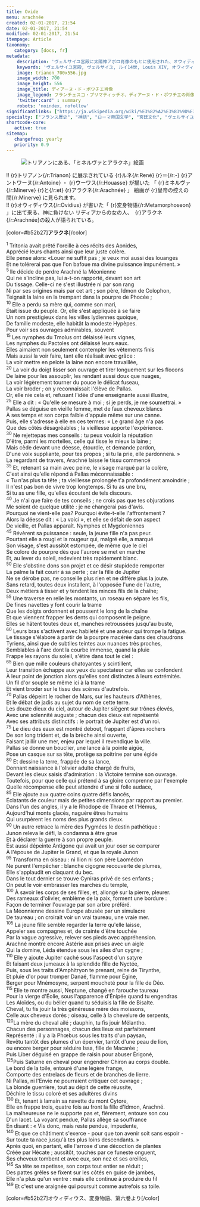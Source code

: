 ```yaml
---
title: Ovide
menu: arachnée
created: 02-01-2017, 21:54
date: 02-01-2017, 21:54
modified: 02-01-2017, 21:54
itempage: Article
taxonomy:
   category: [docs, fr]
metadata:
    description: 'ヴェルサイユ宮殿に太陽神アポロ肖像のもとに使用された、オウィディウス作家が書いた変身物語の第二巻のパエトン章の文書'
    keywords: 'ヴェルサイユ宮殿, ヴェルサイユ, ルイ14世, Louis XIV, オウィディウス, 変身物語, トリアノン, アラクネ, アラクネの殺人, ミネルヴァ, アラクネとミネルヴァ, ルネ＝アントワーヌ・ウーワス'
    image: trianon_700x556.jpg
    image_width: 700
    image_height: 556
    image_title: ディアーヌ・ド・ポワチエ肖像
    image_legend: フランチェスコ・プリマティッチオ、ディアーヌ・ド・ポワチエの肖像
    'twitter:card' : summary
    robots: 'noindex, nofollow'
significantlinks: ["https://ja.wikipedia.org/wiki/%E3%82%A2%E3%83%9D%E3%83%AD%E3%83%BC%E3%83%B3", "https://ja.wikipedia.org/wiki/%E3%83%91%E3%82%A8%E3%83%88%E3%83%BC%E3%83%B3"]
specialty: ["フランス歴史", "神話", "ローマ帝国文学", "宮廷文化", "ヴェルサイユ宮殿", "トリアノン"]
shortcode-core:
   active: true
sitemap:
   changefreq: yearly
   priority: 0.9
---
```

<figure><picture>
<source
	sizes="(max-width: 767px) 98vw, (min-width: 959px) 50vw, 86vw"
	srcset="/user/sites/docs/pages/01.reference/01.versailles/01.trianon/01.arachnee/arachnee-280.webp 280w,
			/user/sites/docs/pages/01.reference/01.versailles/01.trianon/01.arachnee/arachnee-380.webp 380w,
			/user/sites/docs/pages/01.reference/01.versailles/01.trianon/01.arachnee/arachnee-480.webp 480w,
			/user/sites/docs/pages/01.reference/01.versailles/01.trianon/01.arachnee/arachnee-640.webp 640w,
			/user/sites/docs/pages/01.reference/01.versailles/01.trianon/01.arachnee/arachnee_700x520.webp 700w"
	type="image/webp">
<img
	src="/user/sites/docs/pages/01.reference/01.versailles/01.trianon/01.arachnee/arachnee_700x520.jpg"
	sizes="(max-width: 767px) 98vw, (min-width: 959px) 50vw, 86vw"
	srcset="/user/sites/docs/pages/01.reference/01.versailles/01.trianon/01.arachnee/arachnee-280.jpg 280w,
			/user/sites/docs/pages/01.reference/01.versailles/01.trianon/01.arachnee/arachnee-380.jpg 380w,
			/user/sites/docs/pages/01.reference/01.versailles/01.trianon/01.arachnee/arachnee-480.jpg 480w,
			/user/sites/docs/pages/01.reference/01.versailles/01.trianon/01.arachnee/arachnee-640.jpg 640w,
			/user/sites/docs/pages/01.reference/01.versailles/01.trianon/01.arachnee/arachnee_700x520.jpg 700w"
	title="トリアノンにある、「ミネルヴァとアラクネ」絵画" alt="トリアノンにある、「ミネルヴァとアラクネ」絵画" class="class-diane-img">
</picture></figure>

!! {r}トリアノン{/r:Trianon} に展示されている {r}ルネ{/r:René} {r}＝{/r:-} {r}アントワーヌ{/r:Antoine} ・ {r}ウーワス{/r:Houasse} が描いた 「 {r}ミネルヴァ{/r:Minerve} {r}と{/r:et} {r}アラクネ{/r:Arachnée} 」 絵画が {r}皇帝の控えの間{/r:Minerve} に見られます。  
!! {r}オウィディウス{/r:Ovidius} が書いた「 {r}変身物語{/r:Metamorphoseon} 」に出て来る、神に負けない リディアからの女の人、　{r}アラクネ{/r:Arachnée}の殺人が語られている。 

[color=#b52b27]**アラクネ**[/color] 

<sup>1</sup>
Tritonia avait prêté l'oreille à ces récits des Aonides,  
Apprécié leurs chants ainsi que leur juste colère.  
Elle pense alors: «Louer ne suffit pas ; je veux moi aussi des louanges  
Et ne tolérerai pas que l'on bafoue ma divine puissance impunément. »  
<sup>5 </sup>
lle décide de perdre Arachné la Méonienne  
Qui ne s'incline pas, lui a-t-on rapporté, devant son art  
Du tissage. Celle-ci ne s'est illustrée ni par son rang  
Ni par ses origines mais par cet art ; son père, Idmon de Colophon,  
Teignait la laine en la trempant dans la pourpre de Phocée ;  
<sup>10</sup>
Elle a perdu sa mère qui, comme son mari,  
Était issue du peuple. Or, elle s'est appliquée à se faire  
Un nom prestigieux dans les villes lydiennes quoique,  
De famille modeste, elle habitât la modeste Hypèpes.  
Pour voir ses ouvrages admirables, souvent  
<sup>15</sup>
Les nymphes du Tmolus ont délaissé leurs vignes,  
Les nymphes du Pactoles ont délaissé leurs eaux.  
Elles aimaient non seulement contempler les vêtements finis  
Mais aussi la voir faire, tant elle réalisait avec grâce :  
La voir mettre en pelote la laine non encore travaillée,  
<sup>20</sup>
La voir du doigt lisser son ouvrage et tirer longuement sur les flocons  
De laine pour les assouplir, les rendant aussi doux que nuages,  
La voir légèrement tourner du pouce le délicat fuseau,  
La voir broder ; on y reconnaissait l'élève de Pallas.  
Or, elle nie cela et, refusant l'idée d'une enseignante aussi illustre,  
<sup>25</sup>
Elle a dit : « Qu'elle se mesure à moi ; si je perds, je me soumettrai. »  
Pallas se déguise en vieille femme, met de faux cheveux blancs  
À ses temps et son corps faible d'appuie même sur une canne.  
Puis, elle s'adresse à elle en ces termes: « Le grand âge n'a pas  
Que des côtés désagréables ; la vieillesse apporte l'expérience.  
<sup>30</sup>
Ne rejettepas mes conseils : tu peux vouloir la réputation  
D'être, parmi les mortelles, celle qui tisse le mieux la laine ;  
Mais cède devant une déesse, étourdie, et demande pardon,  
D'une voix suppliante, pour tes propos ; si tu la prie, elle pardonnera. »  
La regardant de travers, Arachné laisse le tissu commencé  
<sup>35</sup>
Et, retenant sa main avec peine, le visage marqué par la colère,  
C'est ainsi qu'elle répond à Pallas méconnaissable :  
« Tu n'as plus ta tête ; ta vieillesse prolongée t'a profondément amoindrie ;  
Il n'est pas bon de vivre trop longtemps. Si tu as une bru,  
Si tu as une fille, qu'elles écoutent de tels discours.  
<sup>40</sup>
Je n'ai que faire de tes conseils ; ne crois pas que tes objurations  
Me soient de quelque utilité : je ne changerai pas d'avis.  
Pourquoi ne vient-elle pas? Pourquoi évite-t-elle l'affrontement ?  
Alors la déesse dit : « La voici », et elle se défait de son aspect  
De vieille, et Pallas apparaît. Nymphes et Mygdoniennes  
<sup>45</sup>
Révèrent sa puissance : seule, la jeune fille n'a pas peur.  
Pourtant elle a rougi et la rougeur qui, malgré elle, a marqué  
Son visage, s'est aussitôt estompée, de même que le ciel  
Se colore de pourpre dès que l'aurore se met en marche  
Et, au lever du soleil, redevient très rapidement blanc.  
<sup>50</sup>
Elle s'obstine dons son projet et ce désir stupidede remporter  
La palme la fait courir à sa perte ; car la fille de Jupiter  
Ne se dérobe pas, ne conseille plus rien et ne diffère plus la joute.  
Sans retard, toutes deux installent, à l'opposée l'une de l'autre,  
Deux métiers à tisser et y tendent les minces fils de la chaîne;  
<sup>55</sup>
Une traverse en relie les montants, un roseau en sépare les fils,  
De fines navettes y font courir la trame  
Que les doigts ordonnent et poussent le long de la chaîne  
Et que viennent frapper les dents qui composent le peigne.  
Elles se hâtent toutes deux et, manches retroussées jusqu'au buste,  
<sup>60</sup>
Leurs bras s'activent avec habileté et une ardeur qui trompe la fatigue.  
Le tissage s'élabore à partir de la pourpre macérée dans des chaudrons  
Tyriens, ainsi que de subtiles teintes aux nuances très proches,  
Semblables à l'arc dont la courbe immense, quand la pluie  
Frappe les rayons du soleil, s'étire dans tout le ciel :  
<sup>65</sup>
Bien que mille couleurs chatoyantes y scintillent,  
Leur transition échappe aux yeux du spectateur car elles se confondent  
À leur point de jonction alors qu'elles sont distinctes à leurs extrémités.  
Un fil d'or souple se même ici à la trame  
Et vient broder sur le tissu des scènes d'autrefois.  
<sup>70</sup>
Pallas dépeint le rocher de Mars, sur les hauteurs d'Athènes,  
Et le débat de jadis au sujet du nom de cette terre.  
Les douze dieux du ciel, autour de Jupiter siègent sur trônes élevés,  
Avec une solennité auguste ; chacun des dieux est représenté  
Avec ses attributs distinctifs : le portrait de Jupiter est d'un roi.  
<sup>75</sup>
Le dieu des eaux est montré debout, frappant d'âpres rochers  
De son long trident et, de la brèche ainsi ouverte,  
Faisant jaillir une mer, enjeu par lequel il revendique la ville.  
Pallas se donne un bouclier, une lance à la pointe aigüe,  
Pose un casque sur sa tête, protège sa poitrine par une égide  
<sup>80</sup>
Et dessine la terre, frappée de sa lance,  
Donnant naissance à l'olivier adulte chargé de fruits,  
Devant les dieux saisis d'admiration : la Victoire termine son ouvrage.  
Toutefois, pour que celle qui prétend à sa gloire comprenne par l'exemple  
Quelle récompense elle peut attendre d'une si folle audace,  
<sup>85</sup>
Elle ajoute aux quatre coins quatre défis lancés,  
Éclatants de couleur mais de petites dimensions par rapport au premier.  
Dans l'un des angles, il y a le Rhodope de Thrace et l'Hémus,  
Aujourd'hui monts glacés, naguère êtres humains  
Qui usurpèrent les noms des plus grands dieux.  
<sup>90</sup>
Un autre retrace la mère des Pygmées le destin pathétique :  
Junon releva le défi, la condamna à être grue  
Et à déclarer la guerre à son propre peuple.  
Est aussi dépeinte Antigone qui avait un jour oser se comparer  
À l'épouse de Jupiter le Grand, et que la royale Junon  
<sup>95</sup>
Transforma en oiseau : ni Ilion ni son père Laomédon  
Ne purent l'empêcher : blanche cigogne recouverte de plumes,  
Elle s'applaudit en claquant du bec.  
Dans le tout dernier se trouve Cyniras privé de ses enfants ;  
On peut le voir embrasser les marches du temple,  
<sup>100</sup>
À savoir les corps de ses filles, et, allongé sur la pierre, pleurer.  
Des rameaux d'olivier, emblème de la paix, forment une bordure :  
Façon de terminer l'ouvrage par son arbre préféré.  
La Méonnienne dessine Europe abusée par un simulacre  
De taureau ; on croirait voir un vrai taureau, une vraie mer.  
<sup>105</sup>
La jeune fille semble regarder la terre qu'elle laisse,  
Appeler ses compagnes et, de crainte d'être touchée  
Par la vague agressive, relever ses pieds avec appréhension.  
Arachné montre encore Astérie aux prises avec un aigle  
Qui la domine, Léda étendue sous les ailes d'un cygne ;  
<sup>110</sup>
Elle y ajoute Jupiter caché sous l'aspect d'un satyre  
Et faisant deux jumeaux à la splendide fille de Nyctée,  
Puis, sous les traits d'Amphitryon te prenant, reine de Tirynthe,  
Et pluie d'or pour tromper Danaé, flamme pour Égine,  
Berger pour Mnémosyne, serpent moucheté pour la fille de Déo.  
<sup>115</sup>
Elle te montre aussi, Neptune, changé en farouche taureau  
Pour la vierge d'Éolie, sous l'apparence d'Énipée quand tu engendras  
Les Aloïdes, ou du bélier quand tu séduisis la fille de Bisalte.  
Cheval, tu fis jouir la très généreuse mère des moissons,  
Celle aux cheveux dorés ; oiseau, celle à la chevelure de serpents,  
<sup>120</sup>La mère du cheval ailé ; dauphin, tu fis jouir Mélantho.  
Chacun des personnages, chacun des lieux est parfaitement  
Représenté : il y a là Phœbus sous les traits d'un paysan,  
Revêtu tantôt des plumes d'un épervier, tantôt d'une peau de lion,  
ou encore berger pour séduire Issa, fille de Macarée ;  
Puis Liber déguisé en grappe de raisin pour abuser Érigoné,  
<sup>125</sup>Puis Saturne en cheval pour engendrer Chiron au corps double.  
Le bord de la toile, entouré d'une légère frange,  
Comporte des entrelacs de fleurs et de branches de lierre.  
Ni Pallas, ni l'Envie ne pourraient critiquer cet ouvrage ;  
La blonde guerrière, tout au dépit de cette réussite,  
Déchire le tissu coloré et ses adultères divins  
<sup>130</sup>
Et, tenant à lamain sa navette du mont Cytore,  
Elle en frappe trois, quatre fois au front la fille d'Idmon, Arachné.  
La malheureuse ne le supporte pas et, fièrement, entoure son cou  
D'un lacet. La voyant pendue, Pallas allège sa souffrance  
En disant : « Vis donc, mais reste pendue, impudente,  
<sup>140</sup>
Et que ce châtiment s'exerce - pour que ton avenir soit sans espoir -  
Sur toute ta race jusqu'à tes plus loins descendants. »  
Après quoi, en partant, elle l'arrose d'une décoction de plantes  
Créée par Hécate ; aussitôt, touchés par ce funeste onguent,  
Ses cheveux tombent et avec eux, son nez et ses oreilles,  
<sup>145</sup>
Sa tête se rapetisse, son corps tout entier se réduit ;  
Des pattes grêles se fixent sur les côtés en guise de jambes,  
Elle n'a plus qu'un ventre : mais elle continue à produire du fil  
<sup>149</sup>
Et c'est une araignée qui poursuit comme autrefois sa toile.  

[color=#b52b27]オウィディウス、変身物語、第六巻より[/color]  

[1]: https://ja.wikipedia.org/wiki/%E3%82%A2%E3%83%9D%E3%83%AD%E3%83%BC%E3%83%B3 "https://ja.wikipedia.org/wiki/アポロン"
[2]: https://ja.wikipedia.org/wiki/%E3%82%AA%E3%82%A6%E3%82%A3%E3%83%87%E3%82%A3%E3%82%A6%E3%82%B9 "https://ja.wikipedia.org/wiki/オウィディウス"
[3]: https://ja.wikipedia.org/wiki/%E5%A4%89%E8%BA%AB%E7%89%A9%E8%AA%9E "https://ja.wikipedia.org/wiki/変身物語"
[4]: https://ja.wikipedia.org/wiki/%E3%83%91%E3%82%A8%E3%83%88%E3%83%BC%E3%83%B3 "https://ja.wikipedia.org/wiki/パエトン"